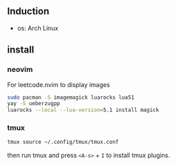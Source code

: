 ## Induction

- os: Arch Linux

## install

### neovim

For leetcode.nvim to display images
```bash
sudo pacman -S imagemagick luarocks lua51
yay -S ueberzugpp
luarocks --local --lua-version=5.1 install magick
```
### tmux
```bash
tmux source ~/.config/tmux/tmux.conf
```
then run tmux and press `<A-s>` + `I` to install tmux plugins.
